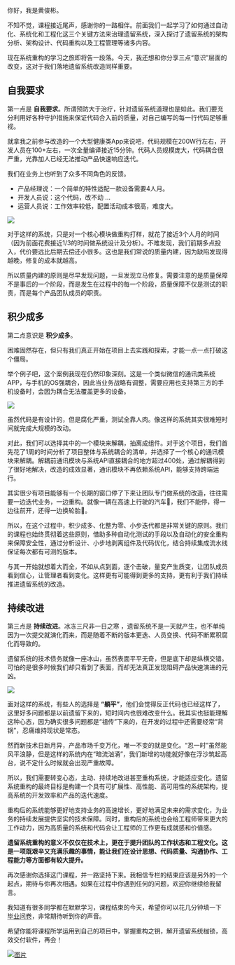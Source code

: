 你好，我是黄俊彬。

不知不觉，课程接近尾声，感谢你的一路相伴。前面我们一起学习了如何通过自动化、系统化和工程化这三个关键方法来治理遗留系统，深入探讨了遗留系统的架构分析、架构设计、代码重构以及工程管理等诸多内容。

现在系统重构的学习之旅即将告一段落。今天，我还想和你分享三点“意识”层面的改变，这对于我们落地遗留系统改造同样重要。

## 自我要求

第一点是 **自我要求**。所谓预防大于治疗，针对遗留系统道理也是如此。我们要充分利用好各种守护措施来保证代码合入前的质量，对自己编写的每一行代码足够重视。

就拿我之前参与改造的一个大型健康类App来说吧，代码规模在200W行左右，开发人员在100+左右，一次全量编译接近15分钟。代码人员规模庞大，代码耦合很严重，光靠加人已经无法推动产品快速响应迭代。

我们在业务上也听到了众多不同角色的反馈。

- 产品经理说：一个简单的特性适配一款设备需要4人月。
- 开发人员说：这个代码，改不动 …
- 运营人员说：工作效率较低，配置活动成本很高，难度大。

![](https://static001.geekbang.org/resource/image/19/ce/1993d510a4d538371yya36cce13d21ce.jpg?wh=2600x957)

对于这样的系统，只是对一个核心模块做重构打样，就花了接近3个人月的时间（因为前面花费接近1/3的时间做系统设计及分析）。不难发现，我们前期多点投入，代价要远比后期去偿还小很多。这也是我们常说的质量内建，因为缺陷发现得越晚，修复的成本就越高。

所以质量内建的原则是尽早发现问题，一旦发现立马修复。需要注意的是质量保障不是事后的一个阶段，而是发生在过程中的每一个阶段，质量保障不仅是测试的职责，而是每个产品团队成员的职责。

## 积少成多

第二点意识是 **积少成多**。

困难固然存在，但只有我们真正开始在项目上去实践和探索，才能一点一点打破这个僵局。

举个例子吧，这个案例我现在仍然印象深刻。这是一个类似微信的通讯类系统APP，与手机的OS强耦合，因此当业务战略有调整，需要应用也支持第三方的手机设备时，会因为耦合无法覆盖更多的设备。

![](https://static001.geekbang.org/resource/image/2d/93/2d6c105d6d82d156b72a5c3201000f93.jpg?wh=2600x1367)

虽然代码是有设计的，但是腐化严重，测试全靠人肉。像这样的系统其实很难短时间就完成大规模的改动。

对此，我们可以选择其中的一个模块来解耦，抽离成组件。对于这个项目，我们首先花了1周的时间分析了项目整体与系统耦合的清单，并选择了一个核心的通讯模块来解耦。解耦前通讯模块与系统API直接耦合的地方超过400处，通过解耦得到了很好地解决，改造的成效显著，通讯模块不再依赖系统API，能够支持跨端运行。

其实很少有项目能够有一个长期的窗口停了下来让团队专门做系统的改造，往往需要一边迭代业务，一边重构。就像一辆在高速上行驶的汽车🚗，我们不能停，得一边往前开，还得一边换轮胎🛞。

所以，在这个过程中，积少成多、化整为零、小步迭代都是非常关键的原则。我们的课程也始终贯彻着这些原则，借助多种自动化测试的手段以及自动化的安全重构来保障安全性，通过分析设计、小步地剥离组件及代码优化，结合持续集成流水线保证每次都有可测的版本。

与其一开始就想着大而全，不如从点到面，逐个击破，量变产生质变，让团队成员看到信心，让管理者看到变化。这样更有可能得到更多的支持，更有利于我们持续推进遗留系统的改造。

## 持续改进

第三点是 **持续改进**。冰冻三尺非一日之寒 ，遗留系统不是一天就产生，也不单纯因为一次提交就演化而来，而是随着不断的版本更迭、人员变换、代码不断累积腐化而导致的。

遗留系统的技术债务就像一座冰山，虽然表面平平无奇，但是底下却是纵横交错。可怕的是很多时候我们却只看到了表面，而却无法真正发现阻碍产品快速演进的元凶。

![](https://static001.geekbang.org/resource/image/76/ce/76d26b0b5e2yyf014349d4552eaffcce.jpg?wh=2150x1367)

面对这样的系统，有些人的选择是 **“躺平”**，他们会觉得反正代码也已经这样了，这里好多问题都是以前遗留下来的，短时间内也很难改变什么。我其实也挺能理解这种心态，因为确实很多问题都是“祖传”下来的，在开发的过程中还需要经常“背锅”，忍痛维持现状是常态。

然而新技术日新月异，产品市场千变万化，唯一不变的就是变化。“忍一时”虽然能风平浪静，但是这样的系统内在“暗流汹涌”，我们新增的功能就好像在浮沙筑起高台，说不定什么时候就会出现严重故障。

所以，我们需要转变心态，主动、持续地改进甚至重构系统，才能适应变化。遗留系统重构的最终目标是构建一个具有可扩展性、高性能、高可用性的系统架构，提高系统的开发效率和产品的迭代速度。

重构后的系统能够更好地支持业务的高速增长，更好地满足未来的需求变化，为业务的持续发展提供坚实的技术保障。同时，重构后的系统也会给工程师带来更大的工作动力，因为高质量的系统和代码会让工程师的工作更有成就感和价值感。

**遗留系统重构的意义不仅仅在技术上，更在于提升团队的工作状态和工程文化。这是一项既艰辛又充满乐趣的事情，能让我们在设计思想、代码质量、沟通协作、工程能力等方面都有较大提升。**

再次感谢你选择这门课程，并一路坚持下来。我相信专栏的结束应该是另外的一个起点，期待与你再次相遇。如果在过程中你遇到任何的问题，欢迎你继续给我留言。

我知道有很多同学都在默默学习，课程结束的今天，希望你可以花几分钟填一下 [毕业问卷](https://jinshuju.net/f/k0QdA9)，非常期待听到你的声音。

希望你能将课程所学运用到自己的项目中，掌握重构之钥，解开遗留系统枷锁，高效交付软件，再会！

[![图片](https://static001.geekbang.org/resource/image/a6/f2/a6d3e239f62a534011890d982ed0faf2.jpg?wh=1142x801)](https://jinshuju.net/f/k0QdA9)